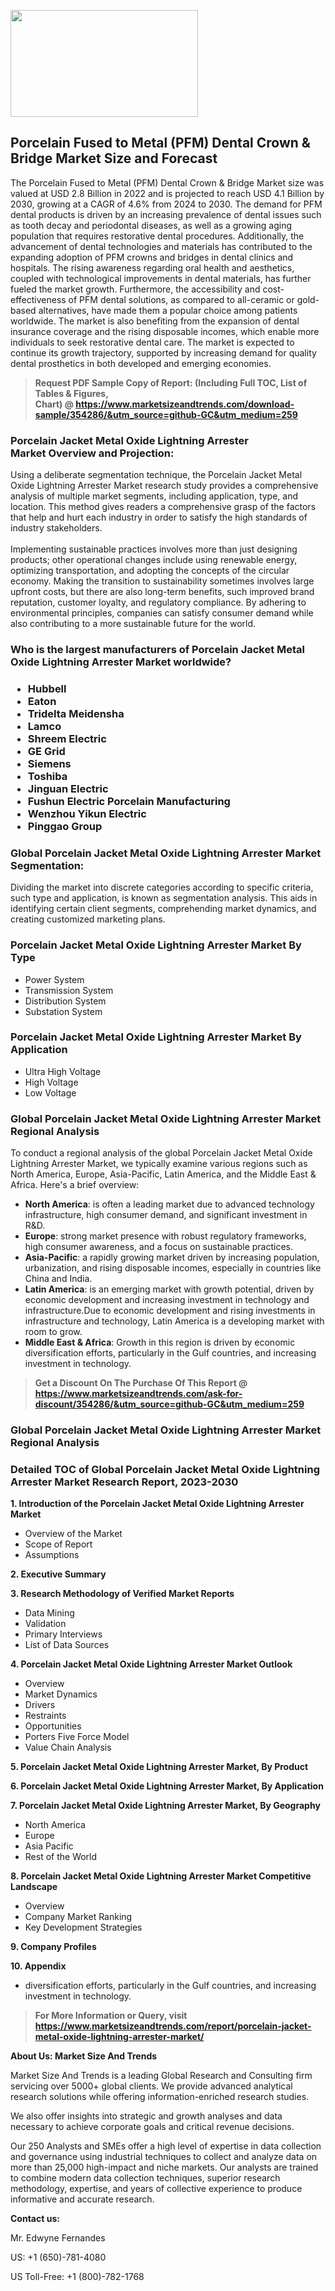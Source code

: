 <p><img class="alignnone size-medium wp-image-20088" src="https://ffe5etoiles.com/wp-content/uploads/2024/12/MST1-300x171.png" alt="" width="300" height="171" /></p><h2>Porcelain Fused to Metal (PFM) Dental Crown & Bridge Market Size and Forecast</h2><p>The Porcelain Fused to Metal (PFM) Dental Crown & Bridge Market size was valued at USD 2.8 Billion in 2022 and is projected to reach USD 4.1 Billion by 2030, growing at a CAGR of 4.6% from 2024 to 2030. The demand for PFM dental products is driven by an increasing prevalence of dental issues such as tooth decay and periodontal diseases, as well as a growing aging population that requires restorative dental procedures. Additionally, the advancement of dental technologies and materials has contributed to the expanding adoption of PFM crowns and bridges in dental clinics and hospitals. The rising awareness regarding oral health and aesthetics, coupled with technological improvements in dental materials, has further fueled the market growth. Furthermore, the accessibility and cost-effectiveness of PFM dental solutions, as compared to all-ceramic or gold-based alternatives, have made them a popular choice among patients worldwide. The market is also benefiting from the expansion of dental insurance coverage and the rising disposable incomes, which enable more individuals to seek restorative dental care. The market is expected to continue its growth trajectory, supported by increasing demand for quality dental prosthetics in both developed and emerging economies.</p></p><blockquote id="" class=""><strong>Request PDF Sample Copy of Report: (Including Full TOC, List of Tables &amp; Figures, Chart)&nbsp;@&nbsp;<strong><a href="https://www.marketsizeandtrends.com/download-sample/354286/&utm_source=github-GC&utm_medium=259" target="_blank">https://www.marketsizeandtrends.com/download-sample/354286/&utm_source=github-GC&utm_medium=259</a></strong></strong></blockquote><h3 id="" class="">Porcelain Jacket Metal Oxide Lightning Arrester Market&nbsp;Overview and Projection:</h3><p id="" class="">Using a deliberate segmentation technique, the Porcelain Jacket Metal Oxide Lightning Arrester Market research study provides a comprehensive analysis of multiple market segments, including application, type, and location. This method gives readers a comprehensive grasp of the factors that help and hurt each industry in order to satisfy the high standards of industry stakeholders. <br /> <br />Implementing sustainable practices involves more than just designing products; other operational changes include using renewable energy, optimizing transportation, and adopting the concepts of the circular economy. Making the transition to sustainability sometimes involves large upfront costs, but there are also long-term benefits, such improved brand reputation, customer loyalty, and regulatory compliance. By adhering to environmental principles, companies can satisfy consumer demand while also contributing to a more sustainable future for the world.</p><h3 id="" class="">Who is the largest manufacturers of&nbsp;Porcelain Jacket Metal Oxide Lightning Arrester Market worldwide?</h3><h3 class=""><p><ul><li>Hubbell </li><li> Eaton </li><li> Tridelta Meidensha </li><li> Lamco </li><li> Shreem Electric </li><li> GE Grid </li><li> Siemens </li><li> Toshiba </li><li> Jinguan Electric </li><li> Fushun Electric Porcelain Manufacturing </li><li> Wenzhou Yikun Electric </li><li> Pinggao Group</li></ul></p></h3><h3 id="" class="">Global&nbsp;Porcelain Jacket Metal Oxide Lightning Arrester Market Segmentation:</h3><p id="" class="">Dividing the market into discrete categories according to specific criteria, such type and application, is known as segmentation analysis. This aids in identifying certain client segments, comprehending market dynamics, and creating customized marketing plans.</p><h3 id="" class="">Porcelain Jacket Metal Oxide Lightning Arrester Market&nbsp;By Type</h3><p><p><ul><li>Power System</li><li> Transmission System</li><li> Distribution System</li><li> Substation System</p></li></ul></p></p><h3 id="" class="">Porcelain Jacket Metal Oxide Lightning Arrester Market&nbsp;By Application</h3><p class=""><p><ul><li>Ultra High Voltage</li><li> High Voltage</li><li> Low Voltage</li></ul></p></p><h3 id="" class="">Global Porcelain Jacket Metal Oxide Lightning Arrester Market Regional Analysis</h3><p id="" class="">To conduct a regional analysis of the global Porcelain Jacket Metal Oxide Lightning Arrester Market, we typically examine various regions such as North America, Europe, Asia-Pacific, Latin America, and the Middle East &amp; Africa. Here's a brief overview:</p><ul><li><strong>North America</strong>: is often a leading market due to advanced technology infrastructure, high consumer demand, and significant investment in R&amp;D.</li><li><strong>Europe</strong>: strong market presence with robust regulatory frameworks, high consumer awareness, and a focus on sustainable practices.</li><li><strong>Asia-Pacific</strong>: a rapidly growing market driven by increasing population, urbanization, and rising disposable incomes, especially in countries like China and India.</li><li><strong>Latin America</strong>: is an emerging market with growth potential, driven by economic development and increasing investment in technology and infrastructure.Due to economic development and rising investments in infrastructure and technology, Latin America is a developing market with room to grow.</li><li><strong>Middle East &amp; Africa</strong>: Growth in this region is driven by economic diversification efforts, particularly in the Gulf countries, and increasing investment in technology.</li></ul><blockquote id="" class=""><strong>Get a Discount On The Purchase Of This Report @ <strong><a href="https://www.marketsizeandtrends.com/ask-for-discount/354286/&utm_source=github-GC&utm_medium=259" target="_blank">https://www.marketsizeandtrends.com/ask-for-discount/354286/&utm_source=github-GC&utm_medium=259</a></strong></strong></blockquote><h3 id="" class="">Global Porcelain Jacket Metal Oxide Lightning Arrester Market Regional Analysis</h3><h3 id="" class="">Detailed TOC of Global Porcelain Jacket Metal Oxide Lightning Arrester Market Research Report, 2023-2030</h3><p id="" class=""><strong>1. Introduction of the Porcelain Jacket Metal Oxide Lightning Arrester Market</strong></p><ul><li>Overview of the Market</li><li>Scope of Report</li><li>Assumptions</li></ul><p id="" class=""><strong>2. Executive Summary</strong></p><p id="" class=""><strong>3. Research Methodology of Verified Market Reports</strong></p><ul><li>Data Mining</li><li>Validation</li><li>Primary Interviews</li><li>List of Data Sources</li></ul><p id="" class=""><strong>4. Porcelain Jacket Metal Oxide Lightning Arrester Market Outlook</strong></p><ul><li>Overview</li><li>Market Dynamics</li><li>Drivers</li><li>Restraints</li><li>Opportunities</li><li>Porters Five Force Model</li><li>Value Chain Analysis</li></ul><p id="" class=""><strong>5. Porcelain Jacket Metal Oxide Lightning Arrester Market, By Product</strong></p><p id="" class=""><strong>6. Porcelain Jacket Metal Oxide Lightning Arrester Market, By Application</strong></p><p id="" class=""><strong>7. Porcelain Jacket Metal Oxide Lightning Arrester Market, By Geography</strong></p><ul><li>North America</li><li>Europe</li><li>Asia Pacific</li><li>Rest of the World</li></ul><p id="" class=""><strong>8. Porcelain Jacket Metal Oxide Lightning Arrester Market Competitive Landscape</strong></p><ul><li>Overview</li><li>Company Market Ranking</li><li>Key Development Strategies</li></ul><p id="" class=""><strong>9. Company Profiles</strong></p><p id="" class=""><strong>10. Appendix</strong></p><ul><li>diversification efforts, particularly in the Gulf countries, and increasing investment in technology.</li></ul><blockquote id="" class=""><strong>For More Information or Query, visit <strong><strong><a href="https://www.marketsizeandtrends.com/report/porcelain-jacket-metal-oxide-lightning-arrester-market/" target="_blank">https://www.marketsizeandtrends.com/report/porcelain-jacket-metal-oxide-lightning-arrester-market/</a></strong></strong></strong></blockquote><p id="" class=""><strong>About Us: Market Size And Trends</strong></p><p id="" class="">Market Size And Trends is a leading Global Research and Consulting firm servicing over 5000+ global clients. We provide advanced analytical research solutions while offering information-enriched research studies.</p><p id="" class="">We also offer insights into strategic and growth analyses and data necessary to achieve corporate goals and critical revenue decisions.</p><p id="" class="">Our 250 Analysts and SMEs offer a high level of expertise in data collection and governance using industrial techniques to collect and analyze data on more than 25,000 high-impact and niche markets. Our analysts are trained to combine modern data collection techniques, superior research methodology, expertise, and years of collective experience to produce informative and accurate research.</p><p id="" class=""><strong>Contact us:</strong></p><p id="" class="">Mr. Edwyne Fernandes</p><p id="" class="">US: +1 (650)-781-4080</p><p id="" class="">US Toll-Free: +1 (800)-782-1768</p>

